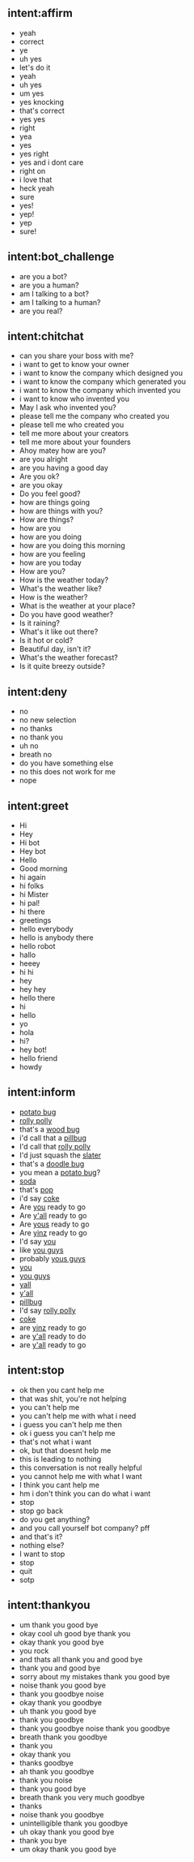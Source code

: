 ## intent:affirm
- yeah
- correct
- ye
- uh yes
- let's do it
- yeah
- uh yes
- um yes
- yes knocking
- that's correct
- yes yes
- right
- yea
- yes
- yes right
- yes and i dont care
- right on
- i love that
- heck yeah
- sure
- yes!
- yep!
- yep
- sure!

## intent:bot_challenge
- are you a bot?
- are you a human?
- am I talking to a bot?
- am I talking to a human?
- are you real?

## intent:chitchat
- can you share your boss with me?
- i want to get to know your owner
- i want to know the company which designed you
- i want to know the company which generated you
- i want to know the company which invented you
- i want to know who invented you
- May I ask who invented you?
- please tell me the company who created you
- please tell me who created you
- tell me more about your creators
- tell me more about your founders
- Ahoy matey how are you?
- are you alright
- are you having a good day
- Are you ok?
- are you okay
- Do you feel good?
- how are things going
- how are things with you?
- How are things?
- how are you
- how are you doing
- how are you doing this morning
- how are you feeling
- how are you today
- How are you?
- How is the weather today?
- What's the weather like?
- How is the weather?
- What is the weather at your place?
- Do you have good weather?
- Is it raining?
- What's it like out there?
- Is it hot or cold?
- Beautiful day, isn't it?
- What's the weather forecast?
- Is it quite breezy outside?

## intent:deny
- no
- no new selection
- no thanks
- no thank you
- uh no
- breath no
- do you have something else
- no this does not work for me
- nope

## intent:greet
- Hi
- Hey
- Hi bot
- Hey bot
- Hello
- Good morning
- hi again
- hi folks
- hi Mister
- hi pal!
- hi there
- greetings
- hello everybody
- hello is anybody there
- hello robot
- hallo
- heeey
- hi hi
- hey
- hey hey
- hello there
- hi
- hello
- yo
- hola
- hi?
- hey bot!
- hello friend
- howdy

## intent:inform
- [potato bug](bug)
- [rolly polly](bug)
- that's a [wood bug](bug)
- i'd call that a [pillbug](bug)
- I'd call that [rolly polly](bug)
- I'd just squash the [slater](bug)
- that's a [doodle bug](bug)
- you mean a [potato bug](bug)?
- [soda](beverage)
- that's [pop](beverage)
- i'd say [coke](beverage)
- Are [you](second_person_plural) ready to go
- Are [y'all](second_person_plural) ready to go
- Are [yous](second_person_plural) ready to go
- Are [yinz](second_person_plural) ready to go
- I'd say [you](second_person_plural)
- like [you guys](second_person_plural)
- probably [yous guys](second_person_plural)
- [you](second_person_plural)
- [you guys](second_person_plural)
- [yall](second_person_plural)
- [y'all](second_person_plural)
- [pillbug](bug)
- I'd say [rolly polly](bug)
- [coke](beverage)
- are [yinz](second_person_plural) ready to go
- are [y'all](second_person_plural) ready to do
- are [y'all](second_person_plural) ready to go

## intent:stop
- ok then you cant help me
- that was shit, you're not helping
- you can't help me
- you can't help me with what i need
- i guess you can't help me then
- ok i guess you can't help me
- that's not what i want
- ok, but that doesnt help me
- this is leading to nothing
- this conversation is not really helpful
- you cannot help me with what I want
- I think you cant help me
- hm i don't think you can do what i want
- stop
- stop go back
- do you get anything?
- and you call yourself bot company? pff
- and that's it?
- nothing else?
- I want to stop
- stop
- quit
- sotp

## intent:thankyou
- um thank you good bye
- okay cool uh good bye thank you
- okay thank you good bye
- you rock
- and thats all thank you and good bye
- thank you and good bye
- sorry about my mistakes thank you good bye
- noise thank you good bye
- thank you goodbye noise
- okay thank you goodbye
- uh thank you good bye
- thank you goodbye
- thank you goodbye noise thank you goodbye
- breath thank you goodbye
- thank you
- okay thank you
- thanks goodbye
- ah thank you goodbye
- thank you noise
- thank you good bye
- breath thank you very much goodbye
- thanks
- noise thank you goodbye
- unintelligible thank you goodbye
- uh okay thank you good bye
- thank you bye
- um okay thank you good bye
